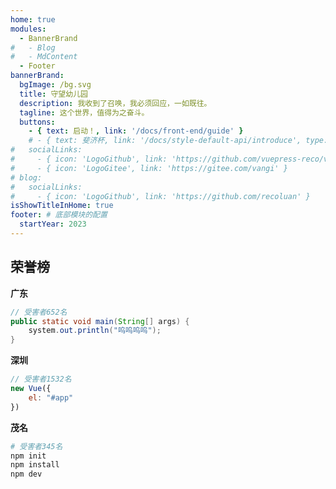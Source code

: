 ```yaml
---
home: true
modules:
  - BannerBrand
#   - Blog
#   - MdContent
  - Footer
bannerBrand:
  bgImage: /bg.svg
  title: 守望幼儿园
  description: 我收到了召唤，我必须回应，一如既往。
  tagline: 这个世界，值得为之奋斗。
  buttons:
    - { text: 启动！, link: '/docs/front-end/guide' }
    # - { text: 斐济杯, link: '/docs/style-default-api/introduce', type: 'plain' }
#   socialLinks:
#     - { icon: 'LogoGithub', link: 'https://github.com/vuepress-reco/vuepress-theme-reco' }
#     - { icon: 'LogoGitee', link: 'https://gitee.com/vangi' }
# blog:
#   socialLinks:
#     - { icon: 'LogoGithub', link: 'https://github.com/recoluan' }
isShowTitleInHome: true
footer: # 底部模块的配置
  startYear: 2023
---
```


## 荣誉榜

**广东**

```java
// 受害者652名
public static void main(String[] args) {
    system.out.println("呜呜呜呜");
}
```

**深圳**

```javascript
// 受害者1532名
new Vue({
    el: "#app"
})
```

**茂名**

```bash
# 受害者345名
npm init
npm install
npm dev
```
